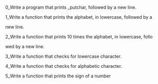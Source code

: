 0_Write a program that prints _putchar, followed by a new line.          

1_Write a function that prints the alphabet, in lowercase, followed by a 

new line.                                                                

2_Write a function that prints 10 times the alphabet, in lowercase, follo

wed by a new line.                                                       

3_Write a function that checks for lowercase character.                  

4_Write a function that checks for alphabetic character.                 

5_Write a function that prints the sign of a number
